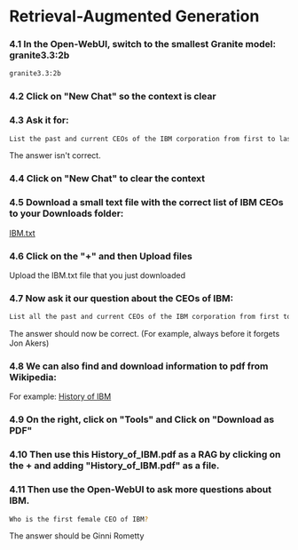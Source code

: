 # Retrieval-Augmented Generation 

### 4.1 In the Open-WebUI, switch to the smallest Granite model: granite3.3:2b
```bash
granite3.3:2b
```

### 4.2 Click on "New Chat" so the context is clear

### 4.3 Ask it for:
```bash
List the past and current CEOs of the IBM corporation from first to last.
```
The answer isn't correct.

### 4.4 Click on "New Chat" to clear the context

### 4.5 Download a small text file with the correct list of IBM CEOs to your Downloads folder:
[IBM.txt](https://ibm.github.io/intro-ai-llm-workshop/resources/IBM.txt)

### 4.6 Click on the "+" and then Upload files

Upload the IBM.txt file that you just downloaded

### 4.7 Now ask it our question about the CEOs of IBM:
```bash
List all the past and current CEOs of the IBM corporation from first to last.
```
The answer should now be correct. (For example, always before it forgets Jon Akers)

### 4.8 We can also find and download information to pdf from Wikipedia:
For example: [History of IBM](https://en.wikipedia.org/wiki/History_of_IBM)

### 4.9  On the right, click on "Tools" and Click on "Download as PDF"

### 4.10 Then use this History_of_IBM.pdf as a RAG by clicking on the + and adding "History_of_IBM.pdf" as a file.

### 4.11 Then use the Open-WebUI to ask more questions about IBM.
```bash
Who is the first female CEO of IBM?
```
The answer should be Ginni Rometty
